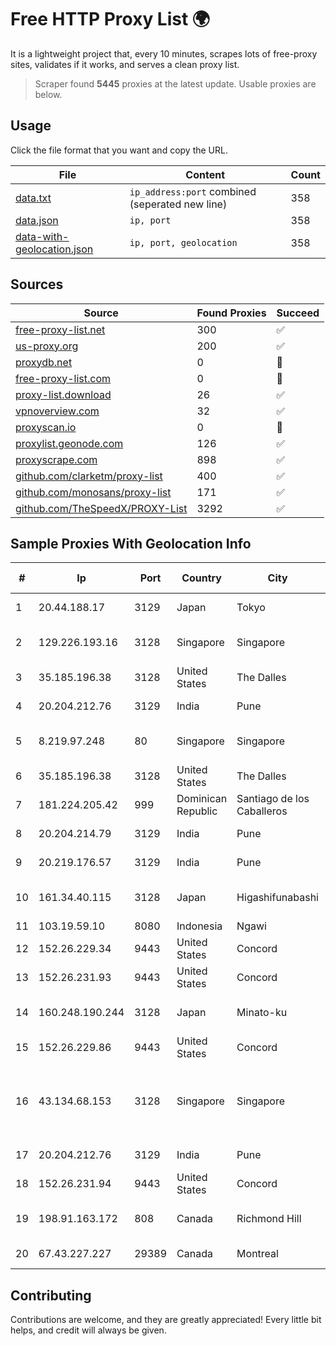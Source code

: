 
# Free HTTP Proxy List 🌍

It is a lightweight project that, every 10 minutes, scrapes lots of free-proxy sites, validates if it works, and serves a clean proxy list.


> Scraper found **5445** proxies at the latest update. Usable proxies are below.

## Usage

Click the file format that you want and copy the URL.


|File|Content|Count|
|----|-------|-----|
|[data.txt](https://raw.githubusercontent.com/themiralay/Proxy-List-World/master/data.txt)|`ip_address:port` combined (seperated new line)|358|
|[data.json](https://raw.githubusercontent.com/themiralay/Proxy-List-World/master/data.json)|`ip, port`|358|
|[data-with-geolocation.json](https://raw.githubusercontent.com/themiralay/Proxy-List-World/master/data-with-geolocation.json)|`ip, port, geolocation`|358|

## Sources

|Source|Found Proxies|Succeed|
|------|-------------|-------|
|[free-proxy-list.net](https://free-proxy-list.net)|300|✅|
|[us-proxy.org](https://www.us-proxy.org)|200|✅|
|[proxydb.net](http://proxydb.net)|0|🚫|
|[free-proxy-list.com](https://free-proxy-list.com/?page=&port=&type%5B%5D=http&type%5B%5D=https&up_time=0&search=Search)|0|🚫|
|[proxy-list.download](https://www.proxy-list.download/HTTP)|26|✅|
|[vpnoverview.com](https://vpnoverview.com/privacy/anonymous-browsing/free-proxy-servers)|32|✅|
|[proxyscan.io](https://www.proxyscan.io)|0|🚫|
|[proxylist.geonode.com](https://proxylist.geonode.com/api/proxy-list?limit=300&page=1&sort_by=lastChecked&sort_type=desc&protocols=http,https)|126|✅|
|[proxyscrape.com](https://api.proxyscrape.com/v2/?request=displayproxies&protocol=http&timeout=10000&country=all&ssl=all&anonymity=all)|898|✅|
|[github.com/clarketm/proxy-list](https://raw.githubusercontent.com/clarketm/proxy-list/master/proxy-list-raw.txt)|400|✅|
|[github.com/monosans/proxy-list](https://raw.githubusercontent.com/monosans/proxy-list/main/proxies/http.txt)|171|✅|
|[github.com/TheSpeedX/PROXY-List](https://raw.githubusercontent.com/TheSpeedX/PROXY-List/master/http.txt)|3292|✅|


## Sample Proxies With Geolocation Info

|#|Ip|Port|Country|City|Internet Service Provider|
|-|--|----|-------|----|-------------------------|
|1|20.44.188.17|3129|Japan|Tokyo|Microsoft Corporation|
|2|129.226.193.16|3128|Singapore|Singapore|Tencent Cloud Computing (Beijing) Co|
|3|35.185.196.38|3128|United States|The Dalles|Google LLC|
|4|20.204.212.76|3129|India|Pune|Microsoft Corporation|
|5|8.219.97.248|80|Singapore|Singapore|Alibaba (US) Technology Co., Ltd.|
|6|35.185.196.38|3128|United States|The Dalles|Google LLC|
|7|181.224.205.42|999|Dominican Republic|Santiago de los Caballeros|BW TELECOM|
|8|20.204.214.79|3129|India|Pune|Microsoft Corporation|
|9|20.219.176.57|3129|India|Pune|Microsoft Corporation|
|10|161.34.40.115|3128|Japan|Higashifunabashi|NTT PC Communications, Inc.|
|11|103.19.59.10|8080|Indonesia|Ngawi|BITSNET|
|12|152.26.229.34|9443|United States|Concord|MCNC|
|13|152.26.231.93|9443|United States|Concord|MCNC|
|14|160.248.190.244|3128|Japan|Minato-ku|NTT PC Communications, Inc.|
|15|152.26.229.86|9443|United States|Concord|MCNC|
|16|43.134.68.153|3128|Singapore|Singapore|Shenzhen Tencent Computer Systems Company Limited|
|17|20.204.212.76|3129|India|Pune|Microsoft Corporation|
|18|152.26.231.94|9443|United States|Concord|MCNC|
|19|198.91.163.172|808|Canada|Richmond Hill|Distributel Communications Limited|
|20|67.43.227.227|29389|Canada|Montreal|GloboTech Communications|



## Contributing

Contributions are welcome, and they are greatly appreciated! Every
little bit helps, and credit will always be given.

